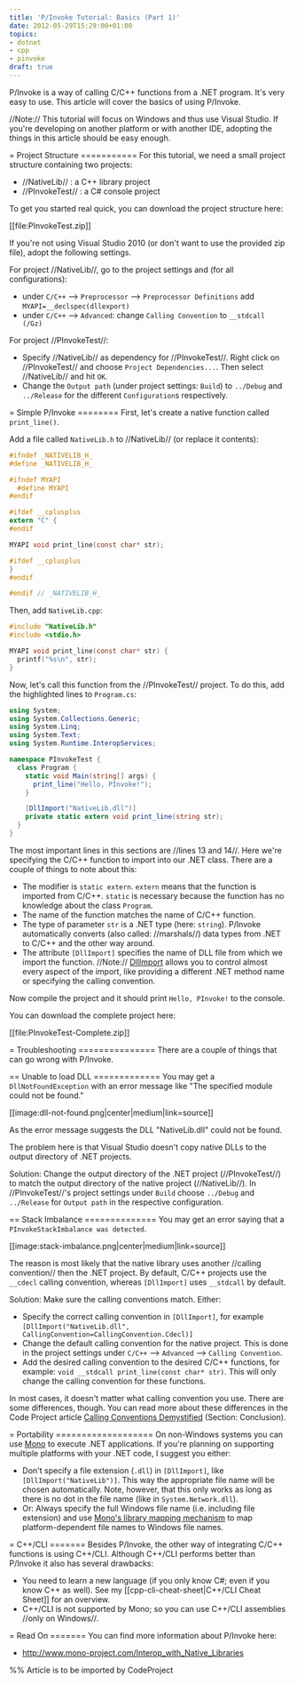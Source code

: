 ```yaml
---
title: 'P/Invoke Tutorial: Basics (Part 1)'
date: 2012-05-29T15:29:00+01:00
topics:
- dotnet
- cpp
- pinvoke
draft: true
---
```


P/Invoke is a way of calling C/C++ functions from a .NET program. It's very easy to use. This article will cover the basics of using P/Invoke.

//Note:// This tutorial will focus on Windows and thus use Visual Studio. If you're developing on another platform or with another IDE, adopting the things in this article should be easy enough.

<!--more-->

= Project Structure ===========
For this tutorial, we need a small project structure containing two projects:

 * //NativeLib// : a C++ library project
 * //PInvokeTest// : a C# console project

To get you started real quick, you can download the project structure here:

  [[file:PInvokeTest.zip]]

If you're not using Visual Studio 2010 (or don't want to use the provided zip file), adopt the following settings.

For project //NativeLib//, go to the project settings and (for all configurations):

 * under `C/C++` --> `Preprocessor` --> `Preprocessor Definitions` add `MYAPI=__declspec(dllexport)`
 * under `C/C++` --> `Advanced`: change `Calling Convention` to `__stdcall (/Gz)`

For project //PInvokeTest//:

 * Specify //NativeLib// as dependency for //PInvokeTest//. Right click on //PInvokeTest// and choose `Project Dependencies...`. Then select //NativeLib// and hit `OK`.
 * Change the `Output path` (under project settings: `Build`) to `../Debug` and `../Release` for the different `Configuration`s respectively.

= Simple P/Invoke ========
First, let's create a native function called `print_line()`.

Add a file called `NativeLib.h` to //NativeLib// (or replace it contents):

```c
#ifndef _NATIVELIB_H_
#define _NATIVELIB_H_

#ifndef MYAPI
  #define MYAPI
#endif

#ifdef __cplusplus
extern "C" {
#endif

MYAPI void print_line(const char* str);

#ifdef __cplusplus
}
#endif

#endif // _NATIVELIB_H_
```

Then, add `NativeLib.cpp`:

```c
#include "NativeLib.h"
#include <stdio.h>

MYAPI void print_line(const char* str) {
  printf("%s\n", str);
}
```

Now, let's call this function from the //PInvokeTest// project. To do this, add the highlighted lines to `Program.cs`:

```c# line=1 highlight=5,10,13,14
using System;
using System.Collections.Generic;
using System.Linq;
using System.Text;
using System.Runtime.InteropServices;

namespace PInvokeTest {
  class Program {
    static void Main(string[] args) {
      print_line("Hello, PInvoke!");
    }

    [DllImport("NativeLib.dll")]
    private static extern void print_line(string str);
  }
}
```

The most important lines in this sections are //lines 13 and 14//. Here we're specifying the C/C++ function to import into our .NET class. There are a couple of things to note about this:

 * The modifier is `static extern`. `extern` means that the function is imported from C/C++. `static` is necessary because the function has no knowledge about the class `Program`.
 * The name of the function matches the name of C/C++ function.
 * The type of parameter `str` is a .NET type (here: `string`). P/Invoke automatically converts (also called: //marshals//) data types from .NET to C/C++ and the other way around.
 * The attribute `[DllImport]` specifies the name of DLL file from which we import the function. //Note:// [DllImport](http://msdn.microsoft.com/en-us/library/system.runtime.interopservices.dllimportattribute.aspx) allows you to control almost every aspect of the import, like providing a different .NET method name or specifying the calling convention.

Now compile the project and it should print `Hello, PInvoke!` to the console.

You can download the complete project here:

  [[file:PInvokeTest-Complete.zip]]

= Troubleshooting ===============
There are a couple of things that can go wrong with P/Invoke.

== Unable to load DLL =============
You may get a `DllNotFoundException` with an error message like "The specified module could not be found."

[[image:dll-not-found.png|center|medium|link=source]]

As the error message suggests the DLL "NativeLib.dll" could not be found.

The problem here is that Visual Studio doesn't copy native DLLs to the output directory of .NET projects.

Solution: Change the output directory of the .NET project (//PInvokeTest//) to match the output directory of the native project (//NativeLib//). In //PInvokeTest//'s project settings under `Build` choose `../Debug` and `../Release` for `Output path` in the respective configuration.

== Stack Imbalance ==============
You may get an error saying that a `PInvokeStackImbalance was detected`.

[[image:stack-imbalance.png|center|medium|link=source]]

The reason is most likely that the native library uses another //calling convention// then the .NET project. By default, C/C++ projects use the `__cdecl` calling convention, whereas `[DllImport]` uses `__stdcall` by default.

Solution: Make sure the calling conventions match. Either:

 * Specify the correct calling convention in `[DllImport]`, for example `[DllImport("NativeLib.dll", CallingConvention=CallingConvention.Cdecl)]`
 * Change the default calling convention for the native project. This is done in the project settings under `C/C++` --> `Advanced` --> `Calling Convention`.
 * Add the desired calling convention to the desired C/C++ functions, for example: `void __stdcall print_line(const char* str)`. This will only change the calling convention for these functions.

In most cases, it doesn't matter what calling convention you use. There are some differences, though. You can read more about these differences in the Code Project article [Calling Conventions Demystified](http://www.codeproject.com/Articles/1388/Calling-Conventions-Demystified) (Section: Conclusion).

= Portability ===================
On non-Windows systems you can use [Mono](http://www.mono-project.com) to execute .NET applications. If you're planning on supporting multiple platforms with your .NET code, I suggest you either:

 * Don't specify a file extension (`.dll`) in `[DllImport]`, like `[DllImport("NativeLib")]`. This way the appropriate file name will be chosen automatically. Note, however, that this only works as long as there is no dot in the file name (like in `System.Network.dll`).
 * Or: Always specify the full Windows file name (i.e. including file extension) and use [Mono's library mapping mechanism](http://www.mono-project.com/Interop_with_Native_Libraries#Library_Names) to map platform-dependent file names to Windows file names.

= C++/CLI =======
Besides P/Invoke, the other way of integrating C/C++ functions is using C++/CLI. Although C++/CLI performs better than P/Invoke it also has several drawbacks:

 * You need to learn a new language (if you only know C#; even if you know C++ as well). See my [[cpp-cli-cheat-sheet|C++/CLI Cheat Sheet]] for an overview.
 * C++/CLI is not supported by Mono; so you can use C++/CLI assemblies //only on Windows//.

= Read On =======
You can find more information about P/Invoke here:

 * http://www.mono-project.com/Interop_with_Native_Libraries

%% Article is to be imported by CodeProject
<a href="http://www.codeproject.com/script/Articles/BlogFeedList.aspx?amid=274673" rel="tag" style="display:none">CodeProject</a>
